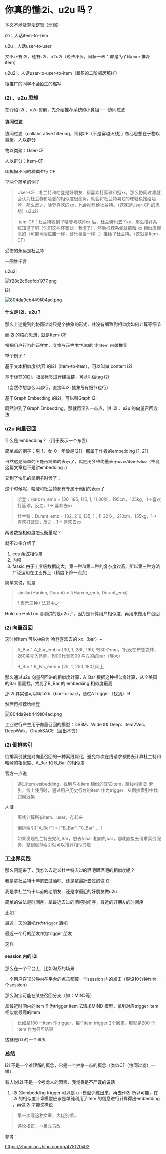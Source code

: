 # 你真的懂i2i、u2u 吗？

本文不涉及算法逻辑（弱弱）

i2i：人话item-to-item

u2u：人话user-to-user

又不止有i2i，还有u2i，u2u2i（说法不同，目标一致：都是为了给user 推荐item）

u2u2i：人话user-to-user-to-item（跟图的二阶邻居那样）

搜推广的同学不会陌生的缩写

### i2i 、u2u 思想

在介绍 i2i 、u2u 的前，先介绍推荐系统的小鼻祖——协同过滤



#### 协同过滤

协同过滤（collaborative filtering，简称CF（不是穿越火线））核心思想在于物以类聚，人以群分

物以类聚：User-CF

人以群分：Item-CF

即根据不同的种类进行 CF

举两个简单的例子

> User-CF：杜兰特和哈登是好朋友，都喜欢打篮球和逛xx，那么协同过滤就会认为杜兰特和哈登的相似度很高啊，就会将杜兰特喜欢的球鞋也推给哈登，那么反之，哈登喜欢的xx，也会推荐给杜兰特。（这就是User-CF 的思想）u2u2i

> Item-CF：杜兰特收到了哈登喜欢的xx 后，杜兰特也去了xx，那么推荐系统知道了呀（你们这些坏家伙，我懂了），然后推荐系统就把和 xx 相似度很高的（可能地理位置一样，音乐氛围一样...）推给了杜兰特。（这就是Item-CF）

受伤的永远是杜兰特

一图胜千言

u2u2i

![f28c2c6ecfcb1977.png](https://i.bmp.ovh/imgs/2022/08/11/f28c2c6ecfcb1977.png)

i2i

![804da9eb449804ad.png](https://i.bmp.ovh/imgs/2022/08/11/804da9eb449804ad.png)

#### 什么是 i2i、u2u？

那么上述提到的协同过滤只是个抽象的形式，并没有细致到相似度如何计算等细节

而i2i 的核心思想，就是Item-CF

根据用户行为的正样本，寻找与正样本“相似的”的item 来做推荐

举个例子：

基于文本相似度/内容 的i2i（item-to-item），可以叫做 content i2i

基于标签的i2i，根据标签进行建拉链，可以叫做tag i2i

（当然你想怎么叫都行，直接叫i2i 抽象所有细节也行）

基于Graph Embedding 的i2i，可以叫Graph i2i



既然讲到了Graph Embedding，那就再深入一点点，讲 i2i 、u2u 的向量召回方法



### u2u 向量召回

什么是 embedding？（用于表示一个东西）

简单点的例子：男-1，女-0，年龄是[21]，那属于作者的embedding [1, 21]

当然这是简单的不能再简单的表示了，就是用多维向量表示user/item/else（毕竟这篇文章也不是讲embedding  :）

又到了快乐的举例子时候了：

这个时候呢，哈登和杜兰特都有专属于他们的表示了

> 哈登：Harden_emb = [30, 195, 125, 1, 1]   30岁，195cm，125kg，1->喜欢打篮球，反之，1-> 喜欢去xx
>
> 杜兰特：Durant_emb = [32, 210, 135, 1 , 1]  32岁，210cm，135kg，1->喜欢打篮球，反之，1-> 喜欢去xx

两者数据相似度怎么衡量呢？

就不过多介绍了

1. cos 余弦相似度
2. 内积
3. fassic
由于工业级数据庞大，第一种和第二种的复杂度过高，所以第三种方法广泛运用在工业界上（精度下降一点点）



简单来说，就是

> similar(Harden, Durant) = f(Harden_emb, Durant_emb)
>
> f 表示三种方法其中之一

Hold on Hold on 刚刚讲的是u2u了，因为是计算用户相似度，再用来做用户召回



### i2i 向量召回

这时候item 可以抽象为 哈登喜欢去的 xx （bar）~

> A_Bar：A_Bar_emb = [30, 1, 260, 190]  有30个mm，1代表在布鲁克林，260美元入场票，1900代表1900 平方的的bar（够大）
>
> B_Bar：B_Bar_emb = [25, 1, 250, 180]  同上

那么通过u2u 向量召回讲的相似度计算，A_Bar 根据这种相似度计算，从全美国的Bar 里面找，找到了B_Bar 的 embedding 相似度最高

那i2i 其实也可以叫 b2b（bar-to-bar），通过A trigger（找到） B

然后再推荐给哈登

![804da9eb449804ad.png](https://i.bmp.ovh/imgs/2022/08/11/804da9eb449804ad.png)





工业进行产生用于向量召回的模型：DSSM、Wide && Deep、item2Vec、DeepWalk、GraphSAGE（层出不穷）

### i2i 倒排索引

倒排索引就是对向量召回的一种离线优化，避免每次在线请求都要去计算杜兰特和哈登的相似度、A_Bar 和 B_Bar 的相似度

官方一点说

> 通过item embedding，找到与本item 相似的其它item，离线构建i2i 索引。线上使用时，通过用户历史行为的item 作为trigger，从倒排索引中找到候选集

人话

> 离线计算所有item、user，存起来
>
> 倒排索引["A_Bar"] = ["B_Bar", "C_Bar" ... ] 
>
> 如果发现杜兰特去完A_Bar，想去A bar 相似的bar，那就直接去请求索引服务，拿到倒排索引就可以推荐相似的啦

### 工业界实践

那么问题来了，我怎么去定义杜兰特去过的酒吧跟酒吧的相似度呢？

我是拿杜兰特十年前去过酒吧、还是拿最近去过的做 i2i

我是拿杜兰特十年前的老朋友、还是拿最近的好朋友做u2u

简单的做法是时间序，拿最近去过的酒吧时间序，最近的好朋友的时间序

比如：

最近十天的酒吧作为trigger 酒吧

最近一个月的朋友作为trigger 朋友

这样

#### session 内的 i2i

那么在一个平台上，比如淘系的场景

一个用户在10分钟内在平台的点击都算一个session 内的点击（假设10分钟作为一个session）

那么淘宝可能在某些召回分支（如：MIND等）

拿最近时间内的item 作为trigger item 去请求MIND 模型，拿到对应trigger item 相似度最高的item

> 比如拿100 个item 作trigger，每个item trigger 2个回来，那就是200 个item 作为召回结果

这就是i2i 的一个做法



### 总结

i2i 不是一个难理解的概念，它是一个抽象一点的概念（类似CF（协同过滤）一样）

有人说i2i 不是一个考虑人的因素，我觉得是不严谨的说话

1. i2i 的embedding trigger 可以是 u-i 模型训练出来，再去作i2i
所以可能，在i2i 的相似度计算模型应该是单纯利用了item 的信息进行计算得出embedding ，再做i2i 才能这样说

> 第一次写这种文章，大佬别喷... 
>
> 评论指正，小弟立马改



参考：

https://zhuanlan.zhihu.com/p/475120402